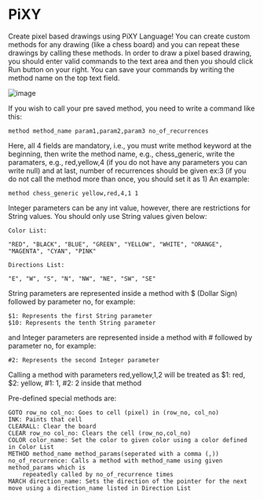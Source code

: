 # PiXY

Create pixel based drawings using PiXY Language!
You can create custom methods for any drawing (like a chess board) and you can repeat these drawings by calling these methods.
In order to draw a pixel based drawing, you should enter valid commands to the text area and then you should click Run button on your right.
You can save your commands by writing the method name on the top text field.

![image](https://user-images.githubusercontent.com/3480398/144652718-de890bac-6cb9-4c65-a123-be09418bbcb5.png)


If you wish to call your pre saved method, you need to write a command like this:

	method method_name param1,param2,param3 no_of_recurrences

Here, all 4 fields are mandatory, i.e., you must write method keyword at the beginning, then write the
	method name, e.g., chess_generic, write the paramaters, e.g., red,yellow,4 (if you do not have any parameters you can write null)
	and at last, number of recurrences should be given ex:3 (if you do not call the method more than once,
	you should set it as 1) An example:

	method chess_generic yellow,red,4,1 1

Integer parameters can be any int value, however, there are restrictions for String values. You should
only use String values given below:

	Color List:

	"RED", "BLACK", "BLUE", "GREEN", "YELLOW", "WHITE", "ORANGE", "MAGENTA", "CYAN", "PINK"

	Directions List:

	"E", "W", "S", "N", "NW", "NE", "SW", "SE"

String parameters are represented inside a method with $ (Dollar Sign) followed by parameter no, for example:

	$1: Represents the first String parameter
	$10: Represents the tenth String parameter

and Integer parameters are represented inside a method with # followed by parameter no, for example:

	#2: Represents the second Integer parameter

Calling a method with parameters red,yellow,1,2 will be treated as $1: red, $2: yellow, #1: 1, #2: 2 inside that method

Pre-defined special methods are:

	GOTO row_no col_no: Goes to cell (pixel) in (row_no, col_no)
	INK: Paints that cell
	CLEARALL: Clear the board
	CLEAR row_no col_no: Clears the cell (row_no,col_no)
	COLOR color_name: Set the color to given color using a color defined in Color List
	METHOD method_name method_params(seperated with a comma (,)) no_of_recurrence: Calls a method with method_name using given method_params which is
		repeatedly called by no_of_recurrence times
	MARCH direction_name: Sets the direction of the pointer for the next move using a direction_name listed in Direction List
